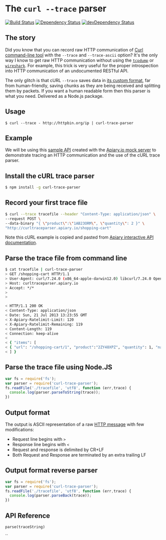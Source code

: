 # The `curl --trace` parser

[![Build Status](https://travis-ci.org/apiaryio/curl-trace-parser.png)](https://travis-ci.org/apiaryio/curl-trace-parser)
[![Dependency Status](https://david-dm.org/apiaryio/curl-trace-parser.png)](https://david-dm.org/apiaryio/curl-trace-parser)
[![devDependency Status](https://david-dm.org/apiaryio/curl-trace-parser/dev-status.png)](https://david-dm.org/apiaryio/curl-trace-parser#info=devDependencies)


## The story

Did you know that you can record raw HTTP communication of [Curl command-line tool](http://curl.haxx.se/docs/manpage.html) with the `--trace` and `--trace-ascii` option? It's the only way I know to get raw HTTP communication without using the [`tcpdump`](http://www.tcpdump.org/) or [`wireshark`](http://www.wireshark.org/). 
For example, this trick is very useful for the proper introspection into HTTP communication of an undocumented RESTful API.

The only glitch is that cURL `--trace` saves data in [its custom format][gist], far from human-friendly, saving chunks as they are being received and splitting them by packets. If you want a human readable form then this parser is what you need. Delivered as a Node.js package. 

[gist]: https://gist.github.com/netmilk/6048533

## Usage

```
$ curl --trace - http://httpbin.org/ip | curl-trace-parser
```

## Example

We will be using this [sample API][apiarydoc] created with the [Apiary.io mock server](http://apiary.io) to demonstrate tracing an HTTP communication and the use of the cURL trace parser.

[apiarydoc]: http://docs.curltraceparser.apiary.io/

## Install the cURL trace parser

```bash
$ npm install -g curl-trace-parser
```

## Record your first trace file
    
```bash
$ curl --trace tracefile --header "Content-Type: application/json" \
--request POST \
--data-binary "{ \"product\":\"1AB23ORM\", \"quantity\": 2 }" \
"http://curltraceparser.apiary.io/shopping-cart"
```

Note this cURL example is copied and pasted from [Apiary interactive API documentation][example].

[example]: http://docs.curltraceparser.apiary.io/#get-%2Fshopping-cart

## Parse the trace file from command line

```bash
$ cat tracefile | curl-trace-parser
> GET /shopping-cart HTTP/1.1
> User-Agent: curl/7.24.0 (x86_64-apple-darwin12.0) libcurl/7.24.0 OpenSSL/0.9.8x zlib/1.2.5
> Host: curltraceparser.apiary.io
> Accept: */*
> 
>

< HTTP/1.1 200 OK
< Content-Type: application/json
< Date: Sun, 21 Jul 2013 13:23:55 GMT
< X-Apiary-Ratelimit-Limit: 120
< X-Apiary-Ratelimit-Remaining: 119
< Content-Length: 119
< Connection: keep-alive
<
< { "items": [
< { "url": "/shopping-cart/1", "product":"2ZY48XPZ", "quantity": 1, "name": "New socks", "price": 1.25 }
< ] }
```

## Parse the trace file using Node.JS

```javascript
var fs = require('fs');
var parser = require('curl-trace-parser');
fs.readFile('./tracefile', 'utf8', function (err,trace) {
  console.log(parser.parseToString(trace));
})
```

## Output format

The output is ASCII representation of a raw [HTTP message][message] with few modifications:

- Request line begins with `> `
- Response line begins with `< `
- Request and response is delimited by CR+LF
- Both Request and Response are terminated by an extra trailing LF

## Output format reverse parser 

```javascript
var fs = require('fs');
var parser = require('curl-trace-parser');
fs.readFile('./tracefile', 'utf8', function (err,trace) {
  console.log(parser.parseBack(trace));
})
```

## API Reference

`parse(traceString)`

``

[message]: http://www.w3.org/Protocols/rfc2616/rfc2616-sec4.html

